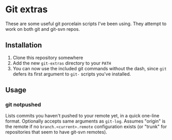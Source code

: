 # Git extras

These are some useful git porcelain scripts I've been using. They attempt to
work on both git and git-svn repos.


## Installation

1. Clone this repository somewhere
2. Add the new `git-extras` directory to your `PATH`
3. You can now use the included git commands without the dash, since `git`
   defers its first argument to `git-` scripts you've installed.


## Usage

### git notpushed

Lists commits you haven't pushed to your remote yet, in a quick one-line
format. Optionally accepts same arguments as `git-log`. Assumes "origin" is
the remote if no `branch.<current>.remote` configuration exists (or "trunk"
for repositories that seem to have git-svn remotes).

